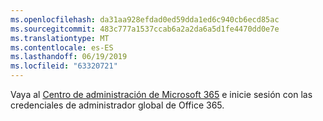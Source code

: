 ```yaml
---
ms.openlocfilehash: da31aa928efdad0ed59dda1ed6c940cb6ecd85ac
ms.sourcegitcommit: 483c777a1537ccab6a2a2da6a5d1fe4470dd0e7e
ms.translationtype: MT
ms.contentlocale: es-ES
ms.lasthandoff: 06/19/2019
ms.locfileid: "63320721"
---
```

Vaya al [Centro de administración de Microsoft 365](https://admin.microsoft.com) e inicie sesión con las credenciales de administrador global de Office 365.